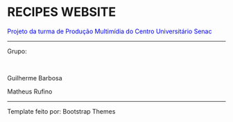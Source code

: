 <h1>RECIPES WEBSITE</h1>

<p style="color: blue;">Projeto da turma de Produção Multimídia do Centro Universitário Senac</p>
<hr>

<p>Grupo:</p>
<br>
<p>Guilherme Barbosa</p>
<p>Matheus Rufino</p>
<hr>

<p>Template feito por: Bootstrap Themes</p>